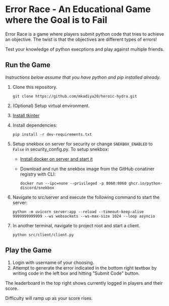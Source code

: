 # Error Race - An Educational Game where the Goal is to Fail

Error Race is a game where players submit python code that tries to achieve an objective. The twist is that the objectives are different types of errors!

Test your knowledge of python execptions and play against multiple friends.

## Run the Game
*Instructions below assume that you have python and pip installed already.*

1. Clone this repository.

   `git clone https://github.com/mkadiya20/heroic-hydra.git`

2. (Optional) Setup virtual environment.
3. [Install tkinter](https://tkdocs.com/tutorial/install.html)
4. Install dependencies:

   `pip install -r dev-requirements.txt`

5. Setup snekbox on server for security or change `SNEKBOX_ENABLED` to `False` in security_config.py. To setup snekbox:
   - [Install docker on server and start it](https://docs.docker.com/desktop/)
   - Download and run the snekbox image from the GitHub conatiner registry with CLI:

      `docker run --ipc=none --privileged -p 8060:8060 ghcr.io/python-discord/snekbox`

6. Navigate to src/server and execute the following command to start the server:

   `python -m uvicorn server:app --reload --timeout-keep-alive 9999999999999 --ws websockets --ws-max-size 1024 --loop asyncio`

7. In another terminal, navigate to project root and start a client.

   `python src/client/client.py`

## Play the Game
1. Login with username of your choosing.
2. Attempt to generate the error indicated in the bottom right textbox by writing code in the left box and hitting "Submit Code" button.

The leaderboard in the top right shows currently logged in players and their score.

Difficulty will ramp up as your score rises.
